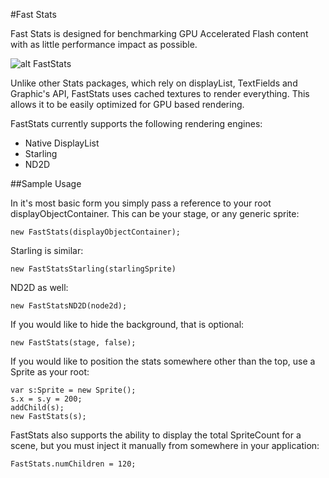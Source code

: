#Fast Stats

Fast Stats is designed for benchmarking GPU Accelerated Flash content with as little performance impact as possible.

![alt FastStats](https://github.com/esDotDev/FastStats/blob/master/screenshot/screen.png?raw=true)

Unlike other Stats packages, which rely on displayList, TextFields and Graphic's API, FastStats uses cached textures to render everything. This allows it to be easily optimized for GPU based rendering.

FastStats currently supports the following rendering engines:

* Native DisplayList
* Starling
* ND2D

##Sample Usage

In it's most basic form you simply pass a reference to your root displayObjectContainer. This can be your stage, or any generic sprite:

	new FastStats(displayObjectContainer);

Starling is similar:

	new FastStatsStarling(starlingSprite)

ND2D as well:

	new FastStatsND2D(node2d);

If you would like to hide the background, that is optional:

	new FastStats(stage, false);

If you would like to position the stats somewhere other than the top, use a Sprite as your root:

	var s:Sprite = new Sprite();
	s.x = s.y = 200;
	addChild(s);
	new FastStats(s);

FastStats also supports the ability to display the total SpriteCount for a scene, but you must inject it manually from somewhere in your application:
	
	FastStats.numChildren = 120;


